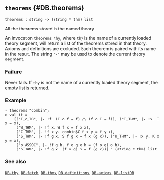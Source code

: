 ## `theorems` {#DB.theorems}


```
theorems : string -> (string * thm) list
```



All the theorems stored in the named theory.


An invocation `theorems thy`, where `thy` is the name of a currently
loaded theory segment, will return a list of the theorems stored in
that theory. Axioms and definitions are excluded. Each theorem is
paired with its name in the result. The string `"-"` may be
used to denote the current theory segment.

### Failure

Never fails. If `thy` is not the name of a currently loaded theory segment,
the empty list is returned.

### Example

    
    - theorems "combin";
    > val it =
        [("I_o_ID", |- !f. (I o f = f) /\ (f o I = f)), ("I_THM", |- !x. I x = x),
         ("W_THM", |- !f x. W f x = f x x),
         ("C_THM", |- !f x y. combin$C f x y = f y x),
         ("S_THM", |- !f g x. S f g x = f x (g x)), ("K_THM", |- !x y. K x y = x),
         ("o_ASSOC", |- !f g h. f o g o h = (f o g) o h),
         ("o_THM", |- !f g x. (f o g) x = f (g x))] : (string * thm) list
    



### See also

[`DB.thy`](#DB.thy), [`DB.fetch`](#DB.fetch), [`DB.thms`](#DB.thms), [`DB.definitions`](#DB.definitions), [`DB.axioms`](#DB.axioms), [`DB.listDB`](#DB.listDB)

